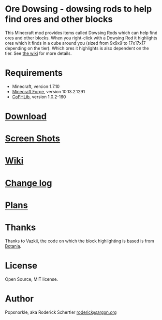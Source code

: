 Ore Dowsing - dowsing rods to help find ores and other blocks
=============================================================

This Minecraft mod provides items called Dowsing Rods which can help find ores
and other blocks. When you right-click with a Dowsing Rod it highlights ores
which it finds in a cube around you (sized from 9x9x9 to 17x17x17 depending
on the tier). Which ores it highlights is also dependent on the tier. See
[the wiki](https://github.com/rosche/ore-dowsing/wiki) for more details.

Requirements
============

- Minecraft, version 1.7.10
- [Minecraft Forge](http://files.minecraftforge.net/), version 10.13.2.1291
- [CoFHLib](http://minecraft.curseforge.com/mc-mods/220333-cofhlib), version 1.0.2-160

[Download](https://github.com/rosche/ore-dowsing/releases/latest)
==========

[Screen Shots](https://github.com/rosche/ore-dowsing/wiki/screen-shots)
==============

[Wiki](https://github.com/rosche/ore-dowsing/wiki)
======

[Change log](https://github.com/rosche/ore-dowsing/blob/master/Changelog.md)
============

[Plans](https://github.com/rosche/ore-dowsing/blob/master/Todo.md)
=======

Thanks
======
Thanks to Vazkii, the code on which the block highlighting is based is from
[Botania](http://botaniamod.net).

License
=======
Open Source, MIT license.

Author
======
Popsnorkle, aka Roderick Schertler <roderick@argon.org>
